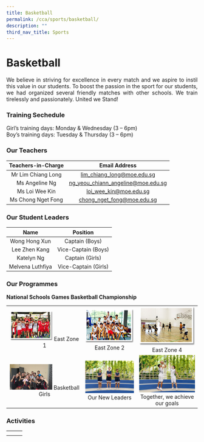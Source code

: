 ```yaml
---
title: Basketball
permalink: /cca/sports/basketball/
description: ""
third_nav_title: Sports
---
```

# Basketball

<p style="text-align: justify;">We believe in striving for excellence in every match and we aspire to instil this value in our students. To boost the passion in the sport for our students, we had organized several friendly matches with other schools. We train tirelessly and passionately. United we Stand!  </p>

### Training Sechedule  

Girl’s training days: Monday & Wednesday (3 – 6pm)     
Boy’s training days: Tuesday & Thursday (3 – 6pm)

### Our Teachers

| Teachers-in-Charge  | Email Address                      |
|:---------------:|:----------------------------:|
|  Mr Lim Chiang Long |     lim_chiang_long@moe.edu.sg     |
|    Ms Angeline Ng   | ng_yeou_chiann_angeline@moe.edu.sg |
| Ms Loi Wee Kin      |        loi_wee_kin@moe.edu.sg      |
|  Ms Chong Nget Fong |     chong_nget_fong@moe.edu.sg     |

### Our Student Leaders

| Name              | Position             |
|:---------------:|:----------------------------:|
|   Wong Hong Xun   |    Captain (Boys)    |
|   Lee Zhen Kang   |  Vice-Captain (Boys) |
|     Katelyn Ng    |   Captain (Girls)    |
| Melvena Luthfiya  | Vice-Captain (Girls) |


### Our Programmes

**National Schools Games Basketball Championship**

|   |   |   |
|:---:|:---:|:---:|
|  <img src="/images/Cca/Basketball/bball_boys01.png" style="width:60%">    East Zone 1 |   ![](/images/Cca/Basketball/bball_boys02.png)   East Zone 2  |   ![](/images/Cca/Basketball/bball_boys04.png)    East Zone 4 |
|  <img src="/images/Cca/Basketball/Basketball%20Girls.jpg" style="width:60%">  Basketball Girls	 | ![](/images/Cca/Basketball/Our%20new%20leaders.jpg)  Our New Leaders	   | ![](/images/Cca/Basketball/Together%20we%20will%20achieve%20our%20goals.jpg)  Together, we achieve our goals  |


### Activities


|   |   |   |
|:---:|:---:|:---:|
|   |   |   |
|   |   |   |